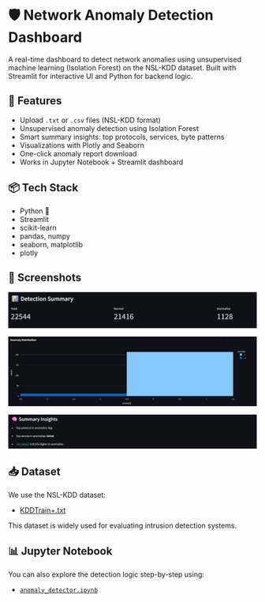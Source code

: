 # 🛡️ Network Anomaly Detection Dashboard

A real-time dashboard to detect network anomalies using unsupervised machine learning (Isolation Forest) on the NSL-KDD dataset. Built with Streamlit for interactive UI and Python for backend logic.

## 🚀 Features
- Upload `.txt` or `.csv` files (NSL-KDD format)
- Unsupervised anomaly detection using Isolation Forest
- Smart summary insights: top protocols, services, byte patterns
- Visualizations with Plotly and Seaborn
- One-click anomaly report download
- Works in Jupyter Notebook + Streamlit dashboard

## 📦 Tech Stack
- Python 🐍
- Streamlit
- scikit-learn
- pandas, numpy
- seaborn, matplotlib
- plotly

## 📸 Screenshots

![detection summary](screenshots/detection%20summary.png)

![Anomaly Plot](screenshots/distribution.png)

![Smart Summary](screenshots/summary.png)

## 📥 Dataset

We use the NSL-KDD dataset:
- [KDDTrain+.txt](https://github.com/defcom17/NSL_KDD/blob/master/KDDTrain%2B.txt)

This dataset is widely used for evaluating intrusion detection systems.

## 📊 Jupyter Notebook

You can also explore the detection logic step-by-step using:
- [`anomaly_detector.ipynb`](./anomaly_detector.ipynb)

